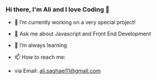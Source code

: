 ### Hi there, I'm Ali and I love Coding 👋

- 🔭 I’m currently working on a very special project!
- 💬 Ask me about Javascript and Front End Development
- 🌱 I’m always learning 

- 📫 How to reach me:
- via Email: ali.saghaei11@gmail.com
